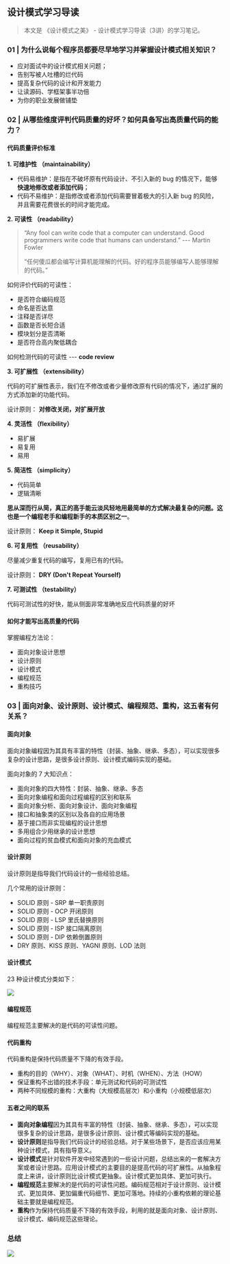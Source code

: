 ## 设计模式学习导读

> 本文是 《设计模式之美》 - 设计模式学习导读（3讲）的学习笔记。

### 01 | 为什么说每个程序员都要尽早地学习并掌握设计模式相关知识？

* 应对面试中的设计模式相关问题；
* 告别写被人吐槽的烂代码
* 提高复杂代码的设计和开发能力
* 让读源码、学框架事半功倍
* 为你的职业发展做铺垫

### 02 | 从哪些维度评判代码质量的好坏？如何具备写出高质量代码的能力？

#### 代码质量评价标准

**1. 可维护性 （maintainability）**

* 代码易维护：是指在不破坏原有代码设计、不引入新的 bug 的情况下，能够**快速地修改或者添加代码**；
* 代码不易维护：是指修改或者添加代码需要冒着极大的引入新 bug 的风险，并且需要花费很长的时间才能完成。

**2. 可读性 （readability）**

> “Any fool can write code that a computer can understand. Good programmers write code that humans can understand.” --- Martin Fowler
>
> “任何傻瓜都会编写计算机能理解的代码。好的程序员能够编写人能够理解的代码。”

如何评价代码的可读性：

* 是否符合编码规范
* 命名是否达意
* 注释是否详尽
* 函数是否长短合适
* 模块划分是否清晰
* 是否符合高内聚低耦合

如何检测代码的可读性 --- **code review**

**3. 可扩展性 （extensibility）**

代码的可扩展性表示，我们在不修改或者少量修改原有代码的情况下，通过扩展的方式添加新的功能代码。

设计原则： **对修改关闭，对扩展开放**

**4. 灵活性 （flexibility）**

* 易扩展
* 易复用
* 易用

**5. 简洁性 （simplicity）**

* 代码简单
* 逻辑清晰

**思从深而行从简，真正的高手能云淡风轻地用最简单的方式解决最复杂的问题。这也是一个编程老手和编程新手的本质区别之一**。

设计原则： **Keep it Simple, Stupid**

**6. 可复用性 （reusability）**

尽量减少重复代码的编写，复用已有的代码。

设计原则： **DRY \(Don't Repeat Yourself\)**

**7. 可测试性 （testability）**

代码可测试性的好快，能从侧面非常准确地反应代码质量的好坏

#### 如何才能写出高质量的代码

掌握编程方法论：

* 面向对象设计思想
* 设计原则
* 设计模式
* 编程规范
* 重构技巧

### 03 \| 面向对象、设计原则、设计模式、编程规范、重构，这五者有何关系？

#### 面向对象

面向对象编程因为其具有丰富的特性（封装、抽象、继承、多态），可以实现很多复杂的设计思路，是很多设计原则、设计模式编码实现的基础。

面向对象的 7 大知识点：

* 面向对象的四大特性：封装、抽象、继承、多态
* 面向对象编程和面向过程编程的区别和联系
* 面向对象分析、面向对象设计、面向对象编程
* 接口和抽象类的区别以及各自的应用场景
* 基于接口而非实现编程的设计思想
* 多用组合少用继承的设计思想
* 面向过程的贫血模式和面向对象的充血模式

#### 设计原则

设计原则是指导我们代码设计的一些经验总结。

几个常用的设计原则：

* SOLID 原则 - SRP 单一职责原则
* SOLID 原则 - OCP 开闭原则
* SOLID 原则 - LSP 里氏替换原则
* SOLID 原则 - ISP 接口隔离原则
* SOLID 原则 - DIP 依赖倒置原则
* DRY 原则、KISS 原则、YAGNI 原则、LOD 法则

#### 设计模式

23 种设计模式分类如下：

![](https://seven-blog-2019.oss-cn-beijing.aliyuncs.com/设计模式2.png)

#### 编程规范

编程规范主要解决的是代码的可读性问题。

#### 代码重构

代码重构是保持代码质量不下降的有效手段。

* 重构的目的（WHY）、对象（WHAT）、时机（WHEN）、方法（HOW）
* 保证重构不出错的技术手段：单元测试和代码的可测试性
* 两种不同规模的重构：大重构（大规模高层次）和小重构（小规模低层次）

#### 五者之间的联系

* **面向对象编程**因为其具有丰富的特性（封装、抽象、继承、多态），可以实现很多复杂的设计思路，是很多设计原则、设计模式等编码实现的基础。
* **设计原则**是指导我们代码设计的经验总结。对于某些场景下，是否应该应用某种设计模式，具有指导意义。
* **设计模式**是针对软件开发中经常遇到的一些设计问题，总结出来的一套解决方案或者设计思路。应用设计模式的主要目的是提高代码的可扩展性。从抽象程度上来讲，设计原则比设计模式更抽象。设计模式更加具体、更加可执行。
* **编程规范**主要解决的是代码的可读性问题。编码规范相对于设计原则、设计模式、更加具体、更加偏重代码细节、更加可落地。持续的小重构依赖的理论基础主要就是编程规范。
* **重构**作为保持代码质量不下降的有效手段，利用的就是面向对象、设计原则、设计模式、编码规范这些理论。

### 总结

![](https://seven-blog-2019.oss-cn-beijing.aliyuncs.com/编程方法论.png)

